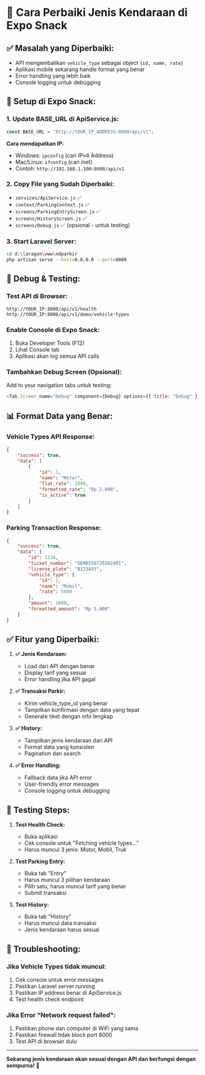 # 🔧 Cara Perbaiki Jenis Kendaraan di Expo Snack

## ✅ **Masalah yang Diperbaiki:**

-   API mengembalikan `vehicle_type` sebagai object `{id, name, rate}`
-   Aplikasi mobile sekarang handle format yang benar
-   Error handling yang lebih baik
-   Console logging untuk debugging

## 📱 **Setup di Expo Snack:**

### 1. **Update BASE_URL di ApiService.js:**

```javascript
const BASE_URL = "http://YOUR_IP_ADDRESS:8000/api/v1";
```

**Cara mendapatkan IP:**

-   Windows: `ipconfig` (cari IPv4 Address)
-   Mac/Linux: `ifconfig` (cari inet)
-   Contoh: `http://192.168.1.100:8000/api/v1`

### 2. **Copy File yang Sudah Diperbaiki:**

-   `services/ApiService.js` ✅
-   `context/ParkingContext.js` ✅
-   `screens/ParkingEntryScreen.js` ✅
-   `screens/HistoryScreen.js` ✅
-   `screens/Debug.js` ✅ (opsional - untuk testing)

### 3. **Start Laravel Server:**

```bash
cd d:\laragon\www\mdparkir
php artisan serve --host=0.0.0.0 --port=8000
```

## 🧪 **Debug & Testing:**

### Test API di Browser:

```
http://YOUR_IP:8000/api/v1/health
http://YOUR_IP:8000/api/v1/demo/vehicle-types
```

### Enable Console di Expo Snack:

1. Buka Developer Tools (F12)
2. Lihat Console tab
3. Aplikasi akan log semua API calls

### Tambahkan Debug Screen (Opsional):

Add to your navigation tabs untuk testing:

```javascript
<Tab.Screen name="Debug" component={Debug} options={{ title: "Debug" }} />
```

## 📊 **Format Data yang Benar:**

### Vehicle Types API Response:

```json
{
    "success": true,
    "data": [
        {
            "id": 1,
            "name": "Motor",
            "flat_rate": 2000,
            "formatted_rate": "Rp 2.000",
            "is_active": true
        }
    ]
}
```

### Parking Transaction Response:

```json
{
    "success": true,
    "data": {
        "id": 1234,
        "ticket_number": "DEMO250720162401",
        "license_plate": "B1234XY",
        "vehicle_type": {
            "id": 2,
            "name": "Mobil",
            "rate": 5000
        },
        "amount": 5000,
        "formatted_amount": "Rp 5.000"
    }
}
```

## ✅ **Fitur yang Diperbaiki:**

1. **✅ Jenis Kendaraan:**

    - Load dari API dengan benar
    - Display tarif yang sesuai
    - Error handling jika API gagal

2. **✅ Transaksi Parkir:**

    - Kirim vehicle_type_id yang benar
    - Tampilkan konfirmasi dengan data yang tepat
    - Generate tiket dengan info lengkap

3. **✅ History:**

    - Tampilkan jenis kendaraan dari API
    - Format data yang konsisten
    - Pagination dan search

4. **✅ Error Handling:**
    - Fallback data jika API error
    - User-friendly error messages
    - Console logging untuk debugging

## 🚀 **Testing Steps:**

1. **Test Health Check:**

    - Buka aplikasi
    - Cek console untuk "Fetching vehicle types..."
    - Harus muncul 3 jenis: Motor, Mobil, Truk

2. **Test Parking Entry:**

    - Buka tab "Entry"
    - Harus muncul 3 pilihan kendaraan
    - Pilih satu, harus muncul tarif yang benar
    - Submit transaksi

3. **Test History:**
    - Buka tab "History"
    - Harus muncul data transaksi
    - Jenis kendaraan harus sesuai

## 🔧 **Troubleshooting:**

### Jika Vehicle Types tidak muncul:

1. Cek console untuk error messages
2. Pastikan Laravel server running
3. Pastikan IP address benar di ApiService.js
4. Test health check endpoint

### Jika Error "Network request failed":

1. Pastikan phone dan computer di WiFi yang sama
2. Pastikan firewall tidak block port 8000
3. Test API di browser dulu

---

**Sekarang jenis kendaraan akan sesuai dengan API dan berfungsi dengan sempurna!** 🎉
